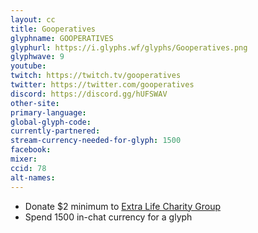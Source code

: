 ```yaml
---
layout: cc
title: Gooperatives
glyphname: GOOPERATIVES
glyphurl: https://i.glyphs.wf/glyphs/Gooperatives.png
glyphwave: 9
youtube: 
twitch: https://twitch.tv/gooperatives
twitter: https://twitter.com/gooperatives
discord: https://discord.gg/hUFSWAV
other-site: 
primary-language: 
global-glyph-code: 
currently-partnered: 
stream-currency-needed-for-glyph: 1500
facebook: 
mixer: 
ccid: 78
alt-names: 
---
```

* Donate $2 minimum to [Extra Life Charity Group](https://goo.gl/dH964b)
* Spend 1500 in-chat currency for a glyph
